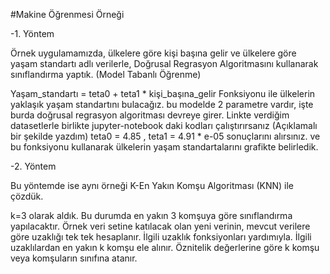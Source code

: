 #Makine Öğrenmesi Örneği
                               
-1. Yöntem

Örnek uygulamamızda, ülkelere göre kişi başına gelir ve ülkelere göre yaşam standartı adlı verilerle, Doğrusal Regrasyon Algoritmasını kullanarak sınıflandırma yaptık. (Model Tabanlı Öğrenme)

Yaşam_standartı = teta0 + teta1 * kişi_başına_gelir 
Fonksiyonu ile ülkelerin yaklaşık yaşam standartını bulacağız.
bu modelde 2 parametre vardır,
işte burda doğrusal regrasyon algoritması devreye girer.
Linkte verdiğim datasetlerle birlikte jupyter-notebook daki kodları çalıştırırsanız (Açıklamalı bir şekilde yazdım) teta0 = 4.85 , teta1 = 4.91 * e-05 sonuçlarını alırsınız. ve bu fonksiyonu kullanarak ülkelerin yaşam standartalarını grafikte belirledik.
 
-2. Yöntem

Bu yöntemde ise aynı örneği K-En Yakın Komşu Algoritması (KNN) ile çözdük.

k=3 olarak aldık. Bu durumda en yakın 3 komşuya göre sınıflandırma yapılacaktır.
Örnek veri setine katılacak olan yeni verinin, mevcut verilere göre uzaklığı tek tek hesaplanır. 
İlgili uzaklık fonksiyonları yardımıyla.
İlgili uzaklılardan en yakın k komşu ele alınır. 
Öznitelik değerlerine göre k komşu veya komşuların sınıfına 
atanır.
